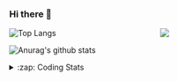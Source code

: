 ### Hi there 👋

<!--
**tao8687/tao8687** is a ✨ _special_ ✨ repository because its `README.md` (this file) appears on your GitHub profile.

Here are some ideas to get you started:

- 🔭 I’m currently working on ...
- 🌱 I’m currently learning ...
- 👯 I’m looking to collaborate on ...
- 🤔 I’m looking for help with ...
- 💬 Ask me about ...
- 📫 How to reach me: ...
- 😄 Pronouns: ...
- ⚡ Fun fact: ...
-->

<img align='right' src="https://media.giphy.com/media/M9gbBd9nbDrOTu1Mqx/giphy.gif" width="230">

![Top Langs](https://github-readme-stats.vercel.app/api/top-langs/?username=tao8687&layout=compact&title_color=23238E&text_color=A67D3D)

![Anurag's github stats](https://github-readme-stats.vercel.app/api?username=tao8687&show_icons=true&&text_color=A67D3D&title_color=23238E&show_icons=false&count_private=true&hide=stars)

<details>
  <summary>:zap: Coding Stats</summary>
  <b>
<!--START_SECTION:waka-->
![Profile Views](http://img.shields.io/badge/Profile%20Views-8-blue)

**🐱 My Github Data** 

> 🏆 19 Contributions in the Year 2021
 > 
> 📦 614.4 kB Used in Github's Storage 
 > 
> 🚫 Not Opted to Hire
 > 
> 📜 37 Public Repositories 
 > 
> 🔑 17 Private Repositories  
 > 
**I'm an Early 🐤** 

```text
🌞 Morning    77 commits     ████████░░░░░░░░░░░░░░░░░   32.49% 
🌆 Daytime    72 commits     ███████░░░░░░░░░░░░░░░░░░   30.38% 
🌃 Evening    77 commits     ████████░░░░░░░░░░░░░░░░░   32.49% 
🌙 Night      11 commits     █░░░░░░░░░░░░░░░░░░░░░░░░   4.64%

```
📅 **I'm Most Productive on Wednesday** 

```text
Monday       32 commits     ███░░░░░░░░░░░░░░░░░░░░░░   13.5% 
Tuesday      21 commits     ██░░░░░░░░░░░░░░░░░░░░░░░   8.86% 
Wednesday    68 commits     ███████░░░░░░░░░░░░░░░░░░   28.69% 
Thursday     28 commits     ███░░░░░░░░░░░░░░░░░░░░░░   11.81% 
Friday       44 commits     ████░░░░░░░░░░░░░░░░░░░░░   18.57% 
Saturday     24 commits     ██░░░░░░░░░░░░░░░░░░░░░░░   10.13% 
Sunday       20 commits     ██░░░░░░░░░░░░░░░░░░░░░░░   8.44%

```


📊 **This Week I Spent My Time On** 

```text
⌚︎ Time Zone: Asia/Shanghai

💬 Programming Languages: 
C++                      5 hrs 52 mins       █████████████████░░░░░░░░   71.47% 
Text                     34 mins             █░░░░░░░░░░░░░░░░░░░░░░░░   6.95% 
Lua                      32 mins             █░░░░░░░░░░░░░░░░░░░░░░░░   6.53% 
Other                    23 mins             █░░░░░░░░░░░░░░░░░░░░░░░░   4.72% 
Bash                     22 mins             █░░░░░░░░░░░░░░░░░░░░░░░░   4.6%

🔥 Editors: 
VS Code                  8 hrs 13 mins       █████████████████████████   100.0%

🐱‍💻 Projects: 
transport-auto           4 hrs 39 mins       ██████████████░░░░░░░░░░░   56.68% 
cartographer_ros         1 hr 22 mins        ████░░░░░░░░░░░░░░░░░░░░░   16.78% 
diamond-auto             1 hr 14 mins        ███░░░░░░░░░░░░░░░░░░░░░░   15.05% 
racebot                  31 mins             █░░░░░░░░░░░░░░░░░░░░░░░░   6.33% 
cartographer             14 mins             ░░░░░░░░░░░░░░░░░░░░░░░░░   2.95%

💻 Operating System: 
Linux                    8 hrs 13 mins       █████████████████████████   100.0%

```

**I Mostly Code in C++** 

```text
C++                      9 repos             ███████████░░░░░░░░░░░░░░   45.0% 
C                        5 repos             ██████░░░░░░░░░░░░░░░░░░░   25.0% 
Python                   3 repos             ███░░░░░░░░░░░░░░░░░░░░░░   15.0% 
Makefile                 1 repo              █░░░░░░░░░░░░░░░░░░░░░░░░   5.0% 
Jupyter Notebook         1 repo              █░░░░░░░░░░░░░░░░░░░░░░░░   5.0%

```


**Timeline**

![Chart not found](https://raw.githubusercontent.com/tao8687/tao8687/master/charts/bar_graph.png) 


<!--END_SECTION:waka-->
</details>
